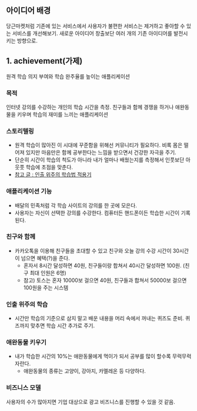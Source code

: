 ## 아이디어 배경
당근마켓처럼 기존에 있는 서비스에서 사용자가 불편한 서비스는 제거하고 좋아할 수 있는 서비스를 개선해보기. 새로운 아이디어 창출보단 여러 개의 기존 아이디어를 발전시키는 방향으로.

## 1. achievement(가제)
원격 학습 의지 부여와 학습 완주율를 높이는 애플리케이션

### 목적
인터넷 강의를 수강하는 개인의 학습 시간을 측정. 친구들과 함께 경쟁을 하거나 애완동물을 키우며 학습의 재미를 느끼는 애플리케이션

### 스토리텔링
- 원격 학습이 많아진 이 시대에 꾸준함을 위해선 커뮤니티가 필요하다. 비록 몸은 떨어져 있지만 마음만은 함께 공부한다는 느낌을 받으면서 건강한 자극을 주기.
- 단순히 시간이 학습의 척도가 아니라 내가 얼마나 배웠는지를 측정해서 인풋보단 아웃풋 학습에 초점을 맞춘다.
- [참고 글 : 인출 위주의 학습법 적용기](https://hannut91.github.io/blogs/self-exam?fbclid=IwAR2W8UufXvRpBzzxH53qAkfJGBcctlg9UasK9JKr8rzudaZ3xhQgg5etT3c)

### 애플리케이션 기능
- 배달의 민족처럼 각 학습 사이트의 강의를 한 곳에 모은다.
- 사용자는 자신이 선택한 강의를 수강한다. 컴퓨터든 핸드폰이든 학습한 시간이 기록된다.

### 친구와 함께
- 카카오톡을 이용해 친구들을 초대할 수 있고 친구와 오늘 강의 수강 시간이 30시간이 넘으면 혜택(?)을 준다.
  - 혼자서 8시간 달성하면 40원, 친구들이랑 합쳐서 40시간 달성하면 100원. (친구 최대 인원은 6명)
  - 참고) 토스는 혼자 10000보 걸으면 40원, 친구들과 합쳐서 50000보 걸으면 100원을 주는 시스템

### 인출 위주의 학습
- 시간만 학습의 기준으로 삼지 말고 배운 내용을 머리 속에서 꺼내는 퀴즈도 준비. 퀴즈까지 맞추면 학습 시간 추가로 주기.

### 애완동물 키우기
- 내가 학습한 시간의 10%는 애완동물에게 먹이가 되서 공부를 많이 할수록 무럭무럭 자란다.
  - 애완동물의 종류는 고양이, 강아지, 카멜레온 등 다양하다.

### 비즈니스 모델
사용자의 수가 많아지면 기업 대상으로 광고 비즈니스를 진행할 수 있을 것 같음.
